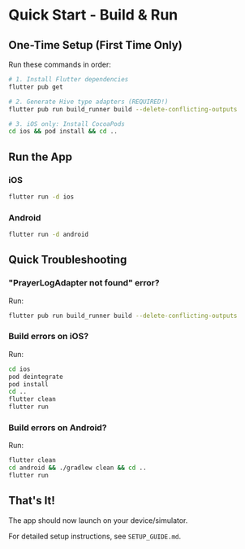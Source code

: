 # Quick Start - Build & Run

## One-Time Setup (First Time Only)

Run these commands in order:

```bash
# 1. Install Flutter dependencies
flutter pub get

# 2. Generate Hive type adapters (REQUIRED!)
flutter pub run build_runner build --delete-conflicting-outputs

# 3. iOS only: Install CocoaPods
cd ios && pod install && cd ..
```

## Run the App

### iOS

```bash
flutter run -d ios
```

### Android

```bash
flutter run -d android
```

## Quick Troubleshooting

### "PrayerLogAdapter not found" error?

Run:
```bash
flutter pub run build_runner build --delete-conflicting-outputs
```

### Build errors on iOS?

Run:
```bash
cd ios
pod deintegrate
pod install
cd ..
flutter clean
flutter run
```

### Build errors on Android?

Run:
```bash
flutter clean
cd android && ./gradlew clean && cd ..
flutter run
```

## That's It!

The app should now launch on your device/simulator.

For detailed setup instructions, see `SETUP_GUIDE.md`.
